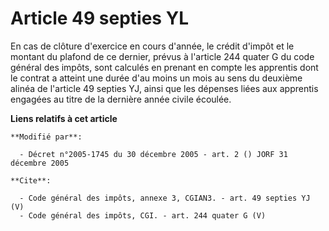 # Article 49 septies YL

En cas de clôture d'exercice en cours d'année, le crédit d'impôt et le montant du plafond de ce dernier, prévus à l'article
244 quater G du code général des impôts, sont calculés en prenant en compte les apprentis dont le contrat a atteint une durée
d'au moins un mois au sens du deuxième alinéa de l'article 49 septies YJ, ainsi que les dépenses liées aux apprentis engagées
au titre de la dernière année civile écoulée.

**Liens relatifs à cet article**

	**Modifié par**:

	  - Décret n°2005-1745 du 30 décembre 2005 - art. 2 () JORF 31 décembre 2005

	**Cite**:

	  - Code général des impôts, annexe 3, CGIAN3. - art. 49 septies YJ (V)
	  - Code général des impôts, CGI. - art. 244 quater G (V)
